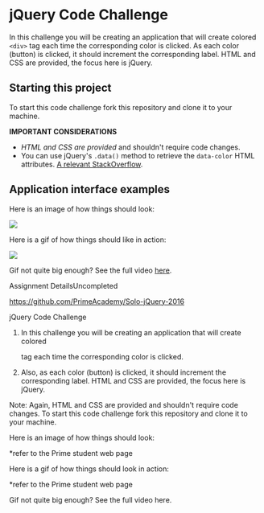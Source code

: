 # jQuery Code Challenge

In this challenge you will be creating an application that will create colored `<div>` tag each time the corresponding color is clicked. As each color (button) is clicked, it should increment the corresponding label. HTML and CSS are provided, the focus here is jQuery.

## Starting this project
To start this code challenge fork this repository and clone it to your machine.

**IMPORTANT CONSIDERATIONS**

* _HTML and CSS are provided_ and shouldn't require code changes.
* You can use jQuery's `.data()` method to retrieve the `data-color` HTML attributes. [A relevant StackOverflow](http://stackoverflow.com/questions/5309926/how-to-get-the-data-id-attribute).


## Application interface examples
Here is an image of how things should look:

![](http://i.imgur.com/kNR9bsI.png)

Here is a gif of how things should like in action:

![](http://i.giphy.com/l46CjOg8GvCqz9igM.gif)

Gif not quite big enough? See the full video [here](https://dl.dropboxusercontent.com/u/86491916/Exp-Trm-Final.mp4).

<!--<video src="https://dl.dropboxusercontent.com/u/86491916/Exp-Trm-Final.mp4">-->

<!--<video>-->
<!--  <source src="https://dl.dropboxusercontent.com/u/86491916/Exp-Trm-Final.mp4" type="video/mp4">-->
<!--</video>-->





Assignment DetailsUncompleted

https://github.com/PrimeAcademy/Solo-jQuery-2016

jQuery Code Challenge
1.  In this challenge you will be creating an application that will create colored <div> tag each time the corresponding color is clicked.

2.  Also, as each color (button) is clicked, it should increment the corresponding label. HTML and CSS are provided, the focus here is jQuery.

Note:
Again, HTML and CSS are provided and shouldn't require code changes. To start this code challenge fork this repository and clone it to your machine.

Here is an image of how things should look:

*refer to the Prime student web page

Here is a gif of how things should look in action:

*refer to the Prime student web page

Gif not quite big enough? See the full video here.
